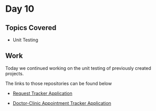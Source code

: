 # Day 10

## Topics Covered

* Unit Testing


## Work

Today we continued working on the unit testing of previously created projects. 

The links to those repositories can be found below

* [Request Tracker Application](https://github.com/ash0306/Genspark-Training/tree/master/Day%207/RequestTrackerApplicationSolution)

* [Doctor-Clinic Appointment Tracker Application](https://github.com/ash0306/Genspark-Training/tree/master/Day%207/AppointmentTrackerApplicationSolution)

